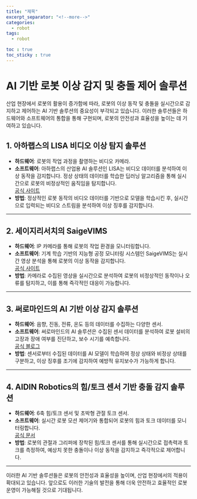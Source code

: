 ```yaml
---
title: "제목"
excerpt_separator: "<!--more-->"
categories:
  - robot
tags:
  - robot

toc : true
toc_sticky : true
---
```


# AI 기반 로봇 이상 감지 및 충돌 제어 솔루션

산업 현장에서 로봇의 활용이 증가함에 따라, 로봇의 이상 동작 및 충돌을 실시간으로 감지하고 제어하는 AI 기반 솔루션의 중요성이 부각되고 있습니다. 이러한 솔루션들은 하드웨어와 소프트웨어의 통합을 통해 구현되며, 로봇의 안전성과 효율성을 높이는 데 기여하고 있습니다.

## 1. 아하랩스의 LISA 비디오 이상 탐지 솔루션

- **하드웨어**: 로봇의 작업 과정을 촬영하는 비디오 카메라.
- **소프트웨어**: 아하랩스의 산업용 AI 솔루션인 LISA는 비디오 데이터를 분석하여 이상 동작을 감지합니다. 정상 상태의 데이터를 학습한 딥러닝 알고리즘을 통해 실시간으로 로봇의 비정상적인 움직임을 탐지합니다.  
  [공식 사이트](https://ahha.ai/2023/12/22/case_lisavideo_anomaly/?utm_source=chatgpt.com)
- **방법**: 정상적인 로봇 동작의 비디오 데이터를 기반으로 모델을 학습시킨 후, 실시간으로 입력되는 비디오 스트림을 분석하여 이상 징후를 감지합니다.

---

## 2. 세이지리서치의 SaigeVIMS

- **하드웨어**: IP 카메라를 통해 로봇의 작업 환경을 모니터링합니다.
- **소프트웨어**: 기계 학습 기반의 지능형 공정 모니터링 시스템인 SaigeVIMS는 실시간 영상 분석을 통해 로봇의 이상 동작을 감지합니다.  
  [공식 사이트](https://automation-world.co.kr/mobile/article.html?no=66387&utm_source=chatgpt.com)
- **방법**: 카메라로 수집된 영상을 실시간으로 분석하여 로봇의 비정상적인 동작이나 오류를 탐지하고, 이를 통해 즉각적인 대응이 가능합니다.

---

## 3. 써로마인드의 AI 기반 이상 감지 솔루션

- **하드웨어**: 음향, 진동, 전류, 온도 등의 데이터를 수집하는 다양한 센서.
- **소프트웨어**: 써로마인드의 AI 솔루션은 수집된 센서 데이터를 분석하여 로봇 설비의 고장과 장애 여부를 진단하고, 보수 시기를 예측합니다.  
  [공식 블로그](https://m.blog.naver.com/surromind/223303341753?utm_source=chatgpt.com)
- **방법**: 센서로부터 수집된 데이터를 AI 모델이 학습하여 정상 상태와 비정상 상태를 구분하고, 이상 징후를 조기에 감지하여 예방적 유지보수가 가능하게 합니다.

---

## 4. AIDIN Robotics의 힘/토크 센서 기반 충돌 감지 솔루션

- **하드웨어**: 6축 힘/토크 센서 및 초박형 관절 토크 센서.
- **소프트웨어**: 실시간 로봇 모션 제어기와 통합되어 로봇의 힘과 토크 데이터를 모니터링합니다.  
  [공식 문서](https://www.aidinrobotics.co.kr/_files/ugd/ba4131_a5b2bd5a70fb418eacd565420041efb9.pdf?index=true&utm_source=chatgpt.com)
- **방법**: 로봇의 관절과 그리퍼에 장착된 힘/토크 센서를 통해 실시간으로 접촉력과 토크를 측정하여, 예상치 못한 충돌이나 이상 동작을 감지하고 즉각적으로 제어합니다.

---

이러한 AI 기반 솔루션들은 로봇의 안전성과 효율성을 높이며, 산업 현장에서의 적용이 확대되고 있습니다. 앞으로도 이러한 기술의 발전을 통해 더욱 안전하고 효율적인 로봇 운영이 가능해질 것으로 기대됩니다.
